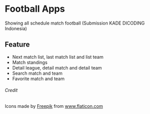 # Football Apps
Showing all schedule match football (Submission KADE DICODING Indonesia)

## Feature
- Next match list, last match list and list team
- Match standings
- Detail league, detail match and detail team
- Search match and team
- Favorite match and team

###### Credit
Icons made by <a href="https://www.flaticon.com/authors/freepik" title="freepik">Freepik</a> from <a href="https://www.flaticon.com/" title="Flaticon"> www.flaticon.com</a>
